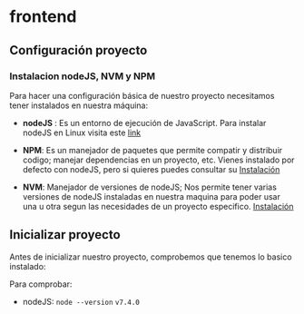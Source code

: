 # frontend

## Configuración proyecto

### Instalacion nodeJS, NVM y NPM

Para hacer una configuración básica de nuestro proyecto necesitamos tener instalados en nuestra máquina:

* **nodeJS** : Es un entorno de ejecución de JavaScript. Para instalar nodeJS en Linux visita este [link](https://nodejs.org/es/download/package-manager/#distribuciones-de-linux-basadas-en-debian-y-ubuntu)

* **NPM**: Es un manejador de paquetes que permite compatir y distribuir codigo; manejar dependencias en un proyecto, etc. Vienes instalado por defecto con nodeJS, pero si quieres puedes consultar su [Instalación](https://www.npmjs.com/get-npm)

* **NVM**: Manejador de versiones de nodeJS; Nos permite tener varias versiones de nodeJS instaladas en nuestra maquina para poder usar una u otra segun las necesidades de un proyecto especifico. [Instalación](https://github.com/creationix/nvm)

## Inicializar proyecto

Antes de inicializar nuestro proyecto, comprobemos que tenemos lo basico instalado:

Para comprobar:

* nodeJS: 
 `node --version`
 `v7.4.0`



